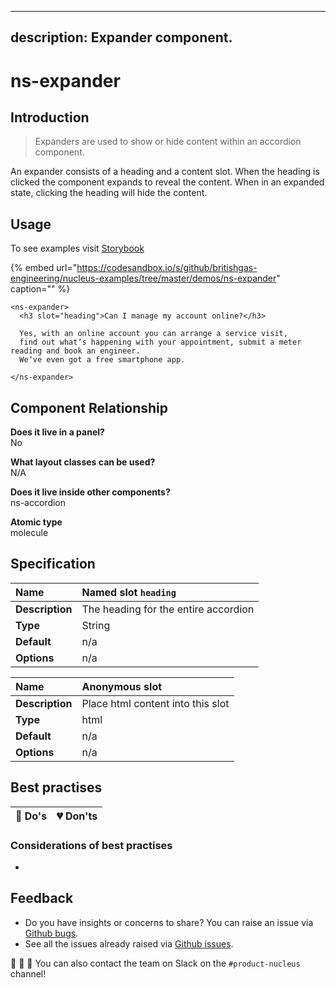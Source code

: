 
---
description: Expander component.
---

# ns-expander

## Introduction

> Expanders are used to show or hide content within an accordion component.

An expander consists of a heading and a content slot.  When the heading is clicked the component expands to reveal the content.
When in an expanded state, clicking the heading will hide the content.

## Usage

To see examples visit [Storybook](https://nucleus.bgdigital.xyz/demo/index.html?path=/story/ns-expander--expander)

{% embed url="https://codesandbox.io/s/github/britishgas-engineering/nucleus-examples/tree/master/demos/ns-expander" caption="" %}

```markup
<ns-expander>
  <h3 slot="heading">Can I manage my account online?</h3>

  Yes, with an online account you can arrange a service visit,
  find out whatʼs happening with your appointment, submit a meter reading and book an engineer.
  Weʼve even got a free smartphone app.

</ns-expander>
```

## Component Relationship

**Does it live in a panel?**  
No

**What layout classes can be used?**  
N/A

**Does it live inside other components?**  
ns-accordion

**Atomic type**  
molecule

## Specification

| **Name** | Named slot `heading` |
| :--- | :--- |
| **Description** | The heading for the entire accordion |
| **Type** | String |
| **Default** | n/a |
| **Options** | n/a |

| **Name** | Anonymous slot |
| :--- | :--- |
| **Description** | Place html content into this slot |
| **Type** | html |
| **Default** | n/a |
| **Options** | n/a |

## Best practises

| 💚 Do's | 💔 Don'ts |
| :--- | :--- |

### Considerations of best practises

* 

## Feedback

* Do you have insights or concerns to share? You can raise an issue via [Github bugs](https://github.com/ConnectedHomes/nucleus/issues/new?assignees=&labels=Bug&template=a--bug-report.md&title=[bug]%20[ns-form]).
* See all the issues already raised via [Github issues](https://github.com/connectedHomes/nucleus/issues?utf8=%E2%9C%93&q=is%3Aopen+is%3Aissue+label%3ABug+[ns-form]).

💩 🎉 🦄 You can also contact the team on Slack on the `#product-nucleus` channel!

